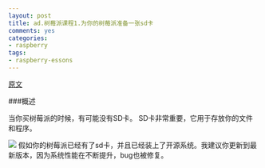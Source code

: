 ```yaml
---
layout: post
title: ad.树莓派课程1.为你的树莓派准备一张sd卡
comments: yes
categories:
- raspberry
tags:
- raspberry-essons
---
```


[原文](http://learn.adafruit.com/adafruit-raspberry-pi-lesson-1-preparing-and-sd-card-for-your-raspberry-pi)

###概述

当你买树莓派的时候，有可能没有SD卡。
SD卡非常重要，它用于存放你的文件和程序。

<span class="image-1200">[![](/media/files/2013/05/raspberry/rasp-1.jpg)](http://500px.com/photo/29307621)</span>
假如你的树莓派已经有了sd卡，并且已经装上了开源系统。我建议你更新到最新版本，因为系统性能在不断提升，bug也被修复。


